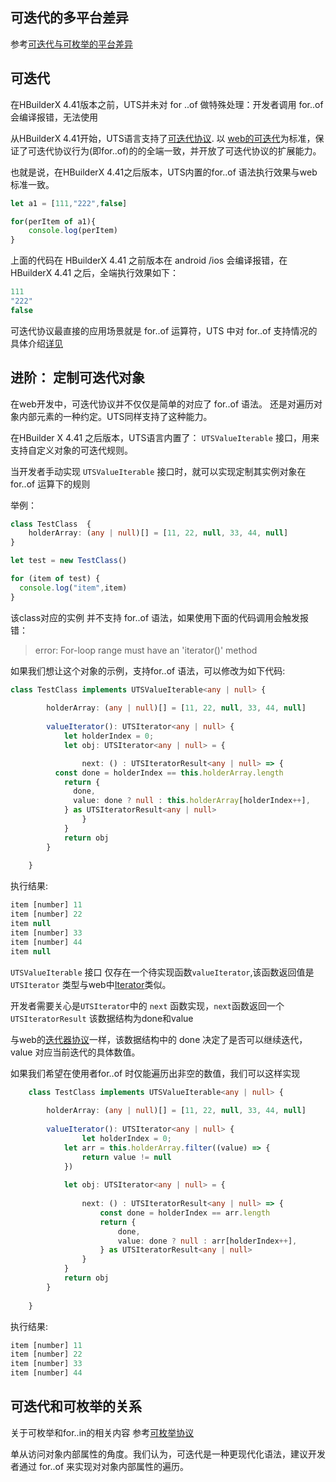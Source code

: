 ## 可迭代的多平台差异

参考[可迭代与可枚举的平台差异](./enumerability_iterable.md)

## 可迭代

在HBuilderX 4.41版本之前，UTS并未对 for ..of 做特殊处理：开发者调用 for..of 会编译报错，无法使用

从HBuilderX 4.41开始，UTS语言支持了[可迭代协议](https://issues.dcloud.net.cn/pages/issues/detail?id=6511). 以 [web的可迭代](https://developer.mozilla.org/zh-CN/docs/Web/JavaScript/Reference/Iteration_protocols)为标准，保证了可迭代协议行为(即for..of)的的全端一致，并开放了可迭代协议的扩展能力。

也就是说，在HBuilderX 4.41之后版本，UTS内置的for..of 语法执行效果与web标准一致。

```ts
let a1 = [111,"222",false]

for(perItem of a1){
	console.log(perItem)
}
```

上面的代码在 HBuilderX 4.41 之前版本在 android /ios 会编译报错，在HBuilderX 4.41 之后，全端执行效果如下：

```ts
111
"222"
false
```

可迭代协议最直接的应用场景就是 for..of 运算符，UTS 中对 for..of 支持情况的具体介绍[详见](https://doc.dcloud.net.cn/uni-app-x/uts/control.html#for-of)


## 进阶： 定制可迭代对象

在web开发中，可迭代协议并不仅仅是简单的对应了 for..of 语法。 还是对遍历对象内部元素的一种约定。UTS同样支持了这种能力。

在HBuilder X 4.41 之后版本，UTS语言内置了：  `UTSValueIterable` 接口，用来支持自定义对象的可迭代规则。

当开发者手动实现 `UTSValueIterable` 接口时，就可以实现定制其实例对象在 for..of 运算下的规则

举例：

```typescript
class TestClass  {
	holderArray: (any | null)[] = [11, 22, null, 33, 44, null]
}

let test = new TestClass()

for (item of test) {
  console.log("item",item)
}
```

该class对应的实例 并不支持 for..of 语法，如果使用下面的代码调用会触发报错：
 
>  ‌error: For-loop range must have an 'iterator()' method‌

如果我们想让这个对象的示例，支持for..of 语法，可以修改为如下代码:

```typescript
class TestClass implements UTSValueIterable<any | null> {
		
		holderArray: (any | null)[] = [11, 22, null, 33, 44, null]
		
		valueIterator(): UTSIterator<any | null> {
			let holderIndex = 0;
			let obj: UTSIterator<any | null> = {

				next: () : UTSIteratorResult<any | null> => {
          const done = holderIndex == this.holderArray.length
            return {
              done,
              value: done ? null : this.holderArray[holderIndex++],
            } as UTSIteratorResult<any | null>
				}
			}
			return obj
		}
		
	}
```
执行结果:

```typescript
item ‍[number]‍ 11
item ‍[number]‍ 22
item null
item ‍[number]‍ 33
item ‍[number]‍ 44
item null
```

`UTSValueIterable` 接口 仅存在一个待实现函数`valueIterator`,该函数返回值是 `UTSIterator` 类型与web中[Iterator](https://developer.mozilla.org/zh-CN/docs/Web/JavaScript/Reference/Global_Objects/Iterator)类似。

开发者需要关心是`UTSIterator`中的 `next` 函数实现，`next`函数返回一个 `UTSIteratorResult` 该数据结构为done和value

与web的[迭代器协议](https://developer.mozilla.org/zh-CN/docs/Web/JavaScript/Reference/Iteration_protocols#%E8%BF%AD%E4%BB%A3%E5%99%A8%E5%8D%8F%E8%AE%AE)一样，该数据结构中的 done 决定了是否可以继续迭代，value 对应当前迭代的具体数值。


如果我们希望在使用者for..of 时仅能遍历出非空的数值，我们可以这样实现


```typescript
	class TestClass implements UTSValueIterable<any | null> {
		
		holderArray: (any | null)[] = [11, 22, null, 33, 44, null]
    
		valueIterator(): UTSIterator<any | null> {
				let holderIndex = 0;
			let arr = this.holderArray.filter((value) => { 
				return value != null
			})
	
			let obj: UTSIterator<any | null> = {
        
				next: () : UTSIteratorResult<any | null> => {
					const done = holderIndex == arr.length
					return {
						done,
						value: done ? null : arr[holderIndex++],
					} as UTSIteratorResult<any | null>
				}
			}
			return obj
		}
		
	}
```

执行结果:
```typescript
item ‍[number]‍ 11
item ‍[number]‍ 22
item ‍[number]‍ 33
item ‍[number]‍ 44
```


## 可迭代和可枚举的关系

关于可枚举和for..in的相关内容 参考[可枚举协议](./enumerability.md)

单从访问对象内部属性的角度。我们认为，可迭代是一种更现代化语法，建议开发者通过 for..of 来实现对对象内部属性的遍历。








